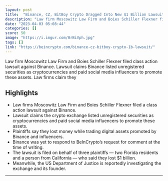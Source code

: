```yaml
---
layout: post
title:  "Binance, CZ, BitBoy Crypto Dragged Into New $1 Billion Lawsuit"
description: "Law firm Moscowitz Law Firm and Boies Schiller Flexner filed class action lawsuit against Binance. Lawsuit claims Binance listed unregistered securities as cryptocurrencies and paid social media influencers to promote these assets. Law firms claim they"
date: "2023-04-03 05:08:44"
categories: []
score: 50
image: "https://i.imgur.com/0rBiVph.jpg"
tags: []
link: "https://beincrypto.com/binance-cz-bitboy-crypto-1b-lawsuit/"
---
```


Law firm Moscowitz Law Firm and Boies Schiller Flexner filed class action lawsuit against Binance. Lawsuit claims Binance listed unregistered securities as cryptocurrencies and paid social media influencers to promote these assets. Law firms claim they

## Highlights

- Law firms Moscowitz Law Firm and Boies Schiller Flexner filed a class action lawsuit against Binance.
- Lawsuit claims the crypto exchange listed unregistered securities as cryptocurrencies and paid social media influencers to promote these assets.
- Plaintiffs say they lost money while trading digital assets promoted by Binance and influencers.
- Binance was yet to respond to BeInCrypto’s request for comment at the time of writing.
- The lawsuit is filed on behalf of three plaintiffs — two Florida residents and a person from California — who said they lost $1 billion.
- Meanwhile, the US Department of Justice is reportedly investigating the exchange and its founder.

---
